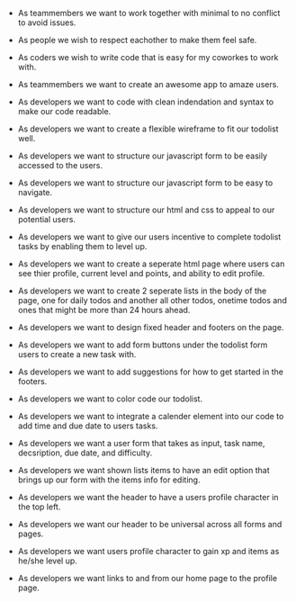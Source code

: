 * As teammembers we want to work together with minimal to no conflict to avoid issues.

* As people we wish to respect eachother to make them feel safe.

* As coders we wish to write code that is easy for my coworkes to work with.

* As teammembers we want to create an awesome app to amaze users.

* As developers we want to code with clean indendation and syntax to make our code readable.

* As developers we want to create a flexible wireframe to fit our todolist well.

* As developers we want to structure our javascript form to be easily accessed to the users.

* As developers we want to structure our javascript form to be easy to navigate.

* As developers we want to structure our html and css to appeal to our potential users.

* As developers we want to give our users incentive to complete todolist tasks by enabling them to level up.

* As developers we want to create a seperate html page where users can see thier profile, current level and points, and ability to edit profile.

* As developers we want to create 2 seperate lists in the body of the page, one for daily todos and another all other todos, onetime todos and ones that might be more than 24 hours ahead.

* As developers we want to design fixed header and footers on the page.

* As developers we want to add form buttons under the todolist form users to create a new task with.

* As developers we want to add suggestions for how to get started in the footers.

* As developers we want to color code our todolist.

* As developers we want to integrate a calender element into our code to add time and due date to users tasks.

* As developers we want a user form that takes as input, task name, decsription, due date, and difficulty.

* As developers we want shown lists items to have an edit option that brings up our form with the items info for editing.

* As developers we want the header to have a users profile character in the top left.

* As developers we want our header to be universal across all forms and pages.

* As developers we want users profile character to gain xp and items as he/she level up.

* As developers we want links to and from our home page to the profile page.
